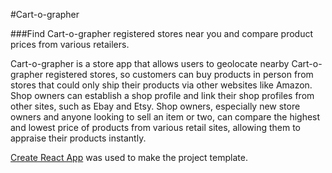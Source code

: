 #Cart-o-grapher

###Find Cart-o-grapher registered stores near you and compare product prices from various retailers.

Cart-o-grapher is a store app that allows users to geolocate nearby Cart-o-grapher registered stores, so customers can buy products in person from stores that could only ship their products via other websites like Amazon. Shop owners can establish a shop profile and link their shop profiles from other sites, such as Ebay and Etsy.  Shop owners, especially new store owners and anyone looking to sell an item or two, can compare the highest and lowest price of products from various retail sites, allowing them to appraise their products instantly. 

[Create React App](https://github.com/facebookincubator/create-react-app) was used to make the project template.
